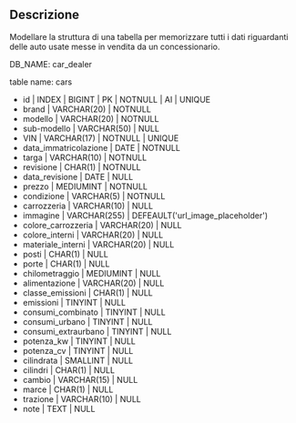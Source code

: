 ## Descrizione
Modellare la struttura di una tabella per memorizzare tutti i dati riguardanti delle auto usate messe in vendita da un concessionario.

DB_NAME: car_dealer

table name: cars

- id | INDEX | BIGINT | PK | NOTNULL | AI | UNIQUE
- brand | VARCHAR(20) | NOTNULL
- modello | VARCHAR(20) | NOTNULL
- sub-modello | VARCHAR(50) | NULL
- VIN | VARCHAR(17) | NOTNULL | UNIQUE
- data_immatricolazione | DATE | NOTNULL
- targa | VARCHAR(10) | NOTNULL
- revisione | CHAR(1) | NOTNULL
- data_revisione | DATE | NULL
- prezzo | MEDIUMINT | NOTNULL
- condizione | VARCHAR(5) | NOTNULL
- carrozzeria | VARCHAR(10) | NULL
- immagine | VARCHAR(255) | DEFEAULT('url_image_placeholder')
- colore_carrozzeria | VARCHAR(20) | NULL
- colore_interni | VARCHAR(20) | NULL
- materiale_interni | VARCHAR(20) | NULL
- posti | CHAR(1) | NULL
- porte | CHAR(1) | NULL
- chilometraggio | MEDIUMINT | NULL
- alimentazione | VARCHAR(20) | NULL
- classe_emissioni | CHAR(1) | NULL
- emissioni | TINYINT | NULL
- consumi_combinato | TINYINT | NULL
- consumi_urbano | TINYINT | NULL
- consumi_extraurbano | TINYINT | NULL
- potenza_kw | TINYINT | NULL
- potenza_cv | TINYINT | NULL
- cilindrata | SMALLINT | NULL
- cilindri | CHAR(1) | NULL
- cambio | VARCHAR(15) | NULL
- marce | CHAR(1) | NULL
- trazione | VARCHAR(10) | NULL
- note | TEXT | NULL